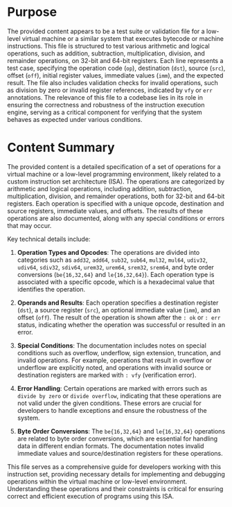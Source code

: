 # Purpose
The provided content appears to be a test suite or validation file for a low-level virtual machine or a similar system that executes bytecode or machine instructions. This file is structured to test various arithmetic and logical operations, such as addition, subtraction, multiplication, division, and remainder operations, on 32-bit and 64-bit registers. Each line represents a test case, specifying the operation code (`op`), destination (`dst`), source (`src`), offset (`off`), initial register values, immediate values (`imm`), and the expected result. The file also includes validation checks for invalid operations, such as division by zero or invalid register references, indicated by `vfy` or `err` annotations. The relevance of this file to a codebase lies in its role in ensuring the correctness and robustness of the instruction execution engine, serving as a critical component for verifying that the system behaves as expected under various conditions.
# Content Summary
The provided content is a detailed specification of a set of operations for a virtual machine or a low-level programming environment, likely related to a custom instruction set architecture (ISA). The operations are categorized by arithmetic and logical operations, including addition, subtraction, multiplication, division, and remainder operations, both for 32-bit and 64-bit registers. Each operation is specified with a unique opcode, destination and source registers, immediate values, and offsets. The results of these operations are also documented, along with any special conditions or errors that may occur.

Key technical details include:

1. **Operation Types and Opcodes**: The operations are divided into categories such as `add32`, `add64`, `sub32`, `sub64`, `mul32`, `mul64`, `udiv32`, `udiv64`, `sdiv32`, `sdiv64`, `urem32`, `urem64`, `srem32`, `srem64`, and byte order conversions (`be{16,32,64}` and `le{16,32,64}`). Each operation type is associated with a specific opcode, which is a hexadecimal value that identifies the operation.

2. **Operands and Results**: Each operation specifies a destination register (`dst`), a source register (`src`), an optional immediate value (`imm`), and an offset (`off`). The result of the operation is shown after the `: ok` or `: err` status, indicating whether the operation was successful or resulted in an error.

3. **Special Conditions**: The documentation includes notes on special conditions such as overflow, underflow, sign extension, truncation, and invalid operations. For example, operations that result in overflow or underflow are explicitly noted, and operations with invalid source or destination registers are marked with `: vfy` (verification error).

4. **Error Handling**: Certain operations are marked with errors such as `divide by zero` or `divide overflow`, indicating that these operations are not valid under the given conditions. These errors are crucial for developers to handle exceptions and ensure the robustness of the system.

5. **Byte Order Conversions**: The `be{16,32,64}` and `le{16,32,64}` operations are related to byte order conversions, which are essential for handling data in different endian formats. The documentation notes invalid immediate values and source/destination registers for these operations.

This file serves as a comprehensive guide for developers working with this instruction set, providing necessary details for implementing and debugging operations within the virtual machine or low-level environment. Understanding these operations and their constraints is critical for ensuring correct and efficient execution of programs using this ISA.
